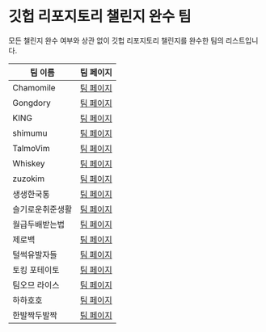 # 깃헙 리포지토리 챌린지 완수 팀 #

모든 챌린지 완수 여부와 상관 없이 깃헙 리포지토리 챌린지를 완수한 팀의 리스트입니다.

| 팀 이름 | 팀 페이지 |
| ------- | --------- |
| Chamomile | [팀 페이지](./teams/Chamomile.md) |
| Gongdory | [팀 페이지](./teams/Gongdory.md) |
| KING | [팀 페이지](./teams/KING.md) |
| shimumu | [팀 페이지](./teams/shimumu.md) |
| TalmoVim | [팀 페이지](./teams/TalmoVim.md) |
| Whiskey | [팀 페이지](./teams/Whiskey.md) |
| zuzokim | [팀 페이지](./teams/zuzokim.md) |
| 생생한국통 | [팀 페이지](./teams/생생한국통.md) |
| 슬기로운취준생활 | [팀 페이지](./teams/슬기로운취준생활.md) |
| 월급두배받는법 | [팀 페이지](./teams/월급두배받는법.md) |
| 제로백 | [팀 페이지](./teams/제로백.md) |
| 털썩유발자들 | [팀 페이지](./teams/털썩유발자들.md) |
| 토킹 포테이토 | [팀 페이지](./teams/토킹%20포테이토.md) |
| 팀오므 라이스 | [팀 페이지](./teams/팀오므%20라이스.md) |
| 하하호호 | [팀 페이지](./teams/하하호호.md) |
| 한발짝두발짝 | [팀 페이지](./teams/한발짝두발짝.md) |